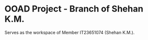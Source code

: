 # OOAD Project - Branch of Shehan K.M.

Serves as the workspace of Member IT23651074 (Shehan K.M.).
